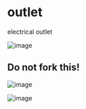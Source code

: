 # outlet
electrical outlet

![image](https://user-images.githubusercontent.com/46470547/149664679-350728af-60a2-4724-a76f-4ad8f54611cf.png)

## Do not fork this!

![image](https://user-images.githubusercontent.com/46470547/149664483-a6a6724e-1ff5-4951-8d8e-f2068a864556.png)

![image](https://user-images.githubusercontent.com/46470547/149664472-37bcfd75-6287-4ead-9273-7c6e89b19782.png)
